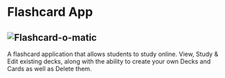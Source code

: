 # Flashcard App

## ![Flashcard-o-matic](https://i.postimg.cc/2ydWsMjh/Screenshot-2023-07-29-at-12-38-16-AM.png "Flashcard App")

A flashcard application that allows students to study online. View, Study & Edit existing decks, along with the ability to create your own Decks and Cards as well as Delete them.
